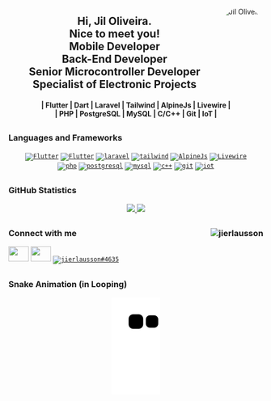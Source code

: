 <a href="https://github.com/jierlausson"><img align="right" alt="Jil Oliveira" height="175" style="border-radius:50px;" src="https://oticairis.dlwsolucoes.com.br/img/jil_pic.png"></a>
<h2 align="center" font size="4">Hi, Jil Oliveira.<br>Nice to meet you!<br>Mobile Developer<br>Back-End Developer<br>Senior Microcontroller Developer<br>Specialist of Electronic Projects</h2>
<h4 align="center">| Flutter | Dart | Laravel | Tailwind | AlpineJs | Livewire |<br>| PHP | PostgreSQL | MySQL | C/C++ | Git | IoT |</h4>
  
## <h3 align="left"> Languages and Frameworks</h3>
<p align="center">
  <code><a href="https://flutter.dev/" target="_blank"><img src="https://static-00.iconduck.com/assets.00/flutter-icon-413x512-4picx6vy.png" alt="Flutter" width="40" height="35"/></a></code>
  <code><a href="https://dart.dev/" target="_blank"><img src="https://static-00.iconduck.com/assets.00/dart-icon-511x512-jhyea1ft.png" alt="Flutter" width="40" height="35"/></a></code>
  <code><a href="https://laravel.com/" target="_blank"><img src="https://static-00.iconduck.com/assets.00/laravel-icon-497x512-uwybstke.png" alt="laravel" width="40" height="35"/></a></code>
  <code><a href="https://tailwindcss.com/" target="_blank"><img src="https://www.vectorlogo.zone/logos/tailwindcss/tailwindcss-icon.svg" alt="tailwind" width="40" height="40"/></a></code>
  <code><a href="https://alpinejs.dev/" target="_blank"><img  alt="AlpineJs" src="https://www.markusantonwolf.com/topics/alpine-js/alpinejs-logo.svg" width="40" height="35"></a></code>
  <code><a href="https://livewire.laravel.com/" target="_blank"><img  alt="Livewire" src="https://laravel-livewire.com/img/underwater_jelly.svg" width="40" height="35"></a></code><br>
  <code><a href="https://www.php.net" target="_blank"><img src="https://static-00.iconduck.com/assets.00/file-type-php3-icon-512x244-tvylq4oi.png" alt="php" width="40" height="40"/></a></code>
  <code><a href="https://www.postgresql.org" target="_blank"><img src="https://static-00.iconduck.com/assets.00/postgresql-icon-497x512-wlm3keth.png" alt="postgresql" width="40" height="35"/></a></code>
  <code><a href="https://www.mysql.com/" target="_blank"><img src="https://static-00.iconduck.com/assets.00/mysql-plain-wordmark-icon-512x266-mrkbw7cs.png" alt="mysql" width="40" height="40"/></a></code>
  <code><a href="https://cplusplus.com/" target="_blank"><img src="https://cdn-icons-png.flaticon.com/512/6132/6132222.png" alt="c++" width="40" height="40"/></a></code>
  <code><a href="https://git-scm.com/" target="_blank"><img src="https://static-00.iconduck.com/assets.00/git-icon-512x512-61zfmvxk.png" alt="git" width="40" height="40"/></a></code>
  <code><a href="https://aws.amazon.com/pt/what-is/iot/" target="_blank"><img src="https://static-00.iconduck.com/assets.00/iot-core-icon-505x512-6puc1zkq.png" alt="iot" width="40" height="40"/></a></code>
</p>
  
## <h3 align="left">GitHub Statistics</h3>
<p align="center">
  <a href="https://github.com/jierlausson">
    <img width="49.5%" src="https://github-readme-stats.vercel.app/api?username=jierlausson&show_icons=true&theme=nord&hide_border=true&include_all_commits=true&count_private=true" />
    <img width="49.5%" src="https://github-readme-streak-stats.herokuapp.com/?user=jierlausson&theme=nord&hide_border=true" />
  </a><br>
</p>
  
## <h3 align="left"><span align="left">Connect with me</span> <a href="https://github.com/jierlausson"><img src="https://komarev.com/ghpvc/?username=jierlausson&label=Profile%20views&color=0e75b6&style=flat" alt="jierlausson" align="right"/></a></h3>
<p align="left">
  <code><a href="https://www.linkedin.com/in/jierlausson" target="_blank"><img src="https://raw.githubusercontent.com/rahuldkjain/github-profile-readme-generator/master/src/images/icons/Social/linked-in-alt.svg" height="30" width="40"></a></code>
  <code><a href="https://instagram.com/jierlausson.dev" target="_blank"><img src="https://raw.githubusercontent.com/rahuldkjain/github-profile-readme-generator/master/src/images/icons/Social/instagram.svg" height="30" width="40" /></a></code>
  <code><a href="https://discord.com/channels/@jierlausson#4635" target="_blank"><img src="https://raw.githubusercontent.com/rahuldkjain/github-profile-readme-generator/master/src/images/icons/Social/discord.svg" alt="jierlausson#4635" height="30" width="40" /></a></code>
</p>


## <h3 align="left">Snake Animation (in Looping)</h3>

<a href="https://github.com/jierlausson" align="center">

![Snake animation](https://github.com/jierlausson/jierlausson/blob/output/github-contribution-grid-snake.svg)

</a><br>


